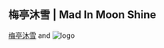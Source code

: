 ## 梅亭沐雪 | Mad In Moon Shine

[梅亭沐雪](http://bbs.madims.net) and ![logo](http://bbs.madims.net/images/default/logo.png "梅亭沐雪")
